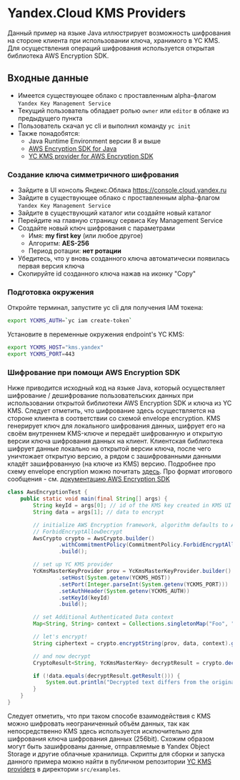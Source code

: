 # Yandex.Cloud KMS Providers
Данный пример на языке Java иллюстрирует возможность шифрования на стороне клиента при использовании ключа, хранимого в
YC KMS. Для осуществления операций шифрования используется открытая библиотека AWS Encryption SDK.  


## Входные данные
* Имеется существующее облако с проставленным alpha-флагом `Yandex Key Management Service`
* Текущий пользователь обладает ролью `owner` или `editor` в облаке из предыдущего пункта
* Пользователь скачал yc cli и выполнил команду `yc init`
* Также понадобятся:
  * Java Runtime Environment версии 8 и выше
  * [AWS Encryption SDK for Java](https://docs.aws.amazon.com/encryption-sdk/latest/developer-guide/java.html)
  * [YC KMS provider for AWS Encryption SDK](https://github.com/ayza11/yc-kms-providers)  

### Создание ключа симметричного шифрования
* Зайдите в UI консоль Яндекс.Облака https://console.cloud.yandex.ru
* Зайдите в существующее облако с проставленным alpha-флагом `Yandex Key Management Service`
* Зайдите в существующий каталог или создайте новый каталог
* Перейдите на главную страницу сервиса Key Management Service
* Создайте новый ключ шифрования с параметрами
  * Имя: **my first key** (или любое другое)
  * Алгоритм: **AES-256**
  * Период ротации: **нет ротации**
* Убедитесь, что у вновь созданного ключа автоматически появилась первая версия ключа
* Скопируйте id созданного ключа нажав на иконку "Copy"

### Подготовка окружения
Откройте терминал, запустите yc cli для получения IAM токена:
```bash
export YCKMS_AUTH=`yc iam create-token`
```
Установите в переменные окружения endpoint's YC KMS:
```bash
export YCKMS_HOST="kms.yandex"
export YCKMS_PORT=443
```

### Шифрование при помощи AWS Encryption SDK
Ниже приводится исходный код на языке Java, который осуществляет шифрование / дешифрование пользовательских данных при 
использовании открытой библиотеки AWS Encryption SDK и ключа из YC KMS. Следует отметить, что шифрование здесь осуществляется
на стороне клиента в соответствии со схемой envelope encryption. KMS генерирует ключ для локального шифрования данных, 
шифрует его на своём внутреннем KMS-ключе и передаёт шифрованную и открытую версии ключа шифрования данных на клиент. 
Клиентская библиотека шифрует 
данные локально на открытой версии ключа, после чего уничтожает открытую версию, а рядом с зашифрованными
данными кладёт зашифрованную (на ключе из KMS) версию. Подробнее про схему envelope encryption можно почитать 
[здесь](https://docs.aws.amazon.com/encryption-sdk/latest/developer-guide/how-it-works.html#envelope-encryption). 
Про формат итогового сообщения - см. [документацию AWS
Encryption SDK](https://docs.aws.amazon.com/encryption-sdk/latest/developer-guide/message-format.html)
```java
class AwsEncryptionTest {
    public static void main(final String[] args) {
        String keyId = args[0]; // id of the KMS key created in KMS UI
        String data = args[1]; // data to encrypt

        // initialize AWS Encryption framework, algorithm defaults to AES GCM 256bit
        // ForbidEncryptAllowDecrypt
        AwsCrypto crypto = AwsCrypto.builder()
                .withCommitmentPolicy(CommitmentPolicy.ForbidEncryptAllowDecrypt)
                .build();

        // set up YC KMS provider
        YcKmsMasterKeyProvider prov = YcKmsMasterKeyProvider.builder()
                .setHost(System.getenv(YCKMS_HOST))
                .setPort(Integer.parseInt(System.getenv(YCKMS_PORT)))
                .setAuthHeader(System.getenv(YCKMS_AUTH))
                .setKeyId(keyId)
                .build();

        // set Additional Authenticated Data context
        Map<String, String> context = Collections.singletonMap("Foo", "Bar");

        // let's encrypt!
        String ciphertext = crypto.encryptString(prov, data, context).getResult();

        // and now decrypt
        CryptoResult<String, YcKmsMasterKey> decryptResult = crypto.decryptString(prov, ciphertext);

        if (!data.equals(decryptResult.getResult())) {
            System.out.println("Decrypted text differs from the original plaintext!!");
        }
    }
}
``` 
Следует отметить, что при таком способе взаимодействия с KMS можно шифровать неограниченный объём данных, так как
непосредственно KMS здесь используется исключительно для шифрования ключа шифрования данных (256bit). Схожим образом
могут быть зашифрованы данные, отправляемые в Yandex Object Storage и другие облачные хранилища.
Скрипты для сборки и запуска данного примера можно найти в публичном репозитории 
[YC KMS providers](https://github.com/ayza11/yc-kms-providers) в директории `src/examples`. 

